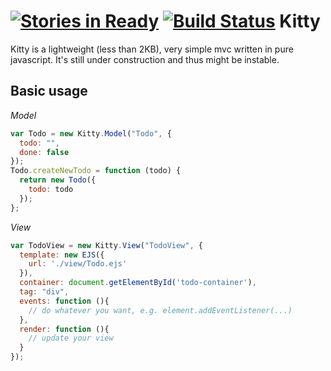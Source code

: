 [![Stories in Ready](https://badge.waffle.io/msn0/kitty.png?label=ready&title=Ready)](https://waffle.io/msn0/kitty)
[![Build Status](https://secure.travis-ci.org/msn0/kitty.png?branch=master)](http://travis-ci.org/msn0/kitty)
Kitty
=====

Kitty is a lightweight (less than 2KB), very simple mvc written in pure javascript. It's still under construction and thus might be instable.

Basic usage
-----------

*Model*

```js
var Todo = new Kitty.Model("Todo", {
  todo: "",
  done: false
});
Todo.createNewTodo = function (todo) {
  return new Todo({
    todo: todo
  });
};
```

*View*

```js
var TodoView = new Kitty.View("TodoView", {
  template: new EJS({
    url: './view/Todo.ejs'
  }),
  container: document.getElementById('todo-container'),
  tag: "div",
  events: function (){
    // do whatever you want, e.g. element.addEventListener(...)
  },
  render: function (){
    // update your view
  }
});
```

